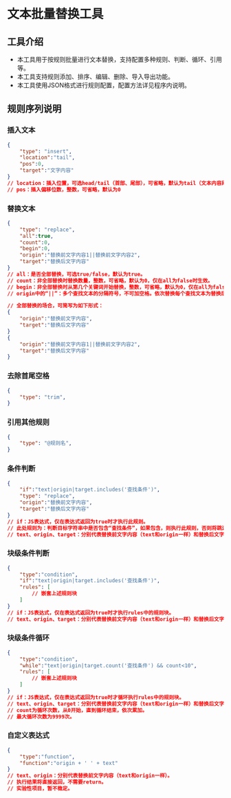 # 文本批量替换工具

## 工具介绍

- 本工具用于按规则批量进行文本替换，支持配置多种规则、判断、循环、引用等。
- 本工具支持规则添加、排序、编辑、删除、导入导出功能。
- 本工具使用JSON格式进行规则配置，配置方法详见程序内说明。

## 规则序列说明

### 插入文本

```json
{
    "type": "insert",
    "location":"tail",
    "pos":0,
    "target":"文字内容"
}
// location：插入位置，可选head/tail（首部、尾部），可省略，默认为tail（文本内容尾部）
// pos：插入偏移位数，整数，可省略，默认为0
```

### 替换文本

```json
{
    "type": "replace",
    "all":true,
    "count":0,
    "begin":0,
    "origin":"替换前文字内容1||替换前文字内容2",
    "target":"替换后文字内容"
}
// all：是否全部替换，可选true/false，默认为true。
// count：非全部替换时替换数量，整数，可省略，默认为0，仅在all为false时生效。
// begin：非全部替换时从第几个关键词开始替换，整数，可省略，默认为0，仅在all为false时生效。
// origin中的“||”：多个查找文本的分隔符号，不可加空格。依次替换每个查找文本为替换后文字内容。

// 全部替换的场合，可简写为如下形式：
{
    "origin":"替换前文字内容",
    "target":"替换后文字内容"
}
{
    "origin":"替换前文字内容1||替换前文字内容2",
    "target":"替换后文字内容"
}
```

### 去除首尾空格

```json
{
    "type": "trim",
}
```

### 引用其他规则

```json
{
    "type": "@规则名",
}
```

### 条件判断

```json
{
    "if":"text|origin|target.includes('查找条件')",
    "type": "replace",
    "origin":"替换前文字内容",
    "target":"替换后文字内容"
}
// if：JS表达式，仅在表达式返回为true时才执行此规则。
// 此处规则为：判断目标字符串中是否包含“查找条件”，如果包含，则执行此规则，否则将跳过此规则。
// text、origin、target：分别代表替换前文字内容（text和origin一样）和替换后文字内容。
```

### 块级条件判断

```json
{
    "type":"condition",
    "if":"text|origin|target.includes('查找条件')",
    "rules": [
        // 嵌套上述规则块
    ]
}
// if：JS表达式，仅在表达式返回为true时才执行rules中的规则块。
// text、origin、target：分别代表替换前文字内容（text和origin一样）和替换后文字内容。
```

### 块级条件循环

```json
{
    "type":"condition",
    "while":"text|origin|target.count('查找条件') && count<10",
    "rules": [
        // 嵌套上述规则块
    ]
}
// if：JS表达式，仅在表达式返回为true时才循环执行rules中的规则块。
// text、origin、target：分别代表替换前文字内容（text和origin一样）和替换后文字内容。
// count为循环次数，从0开始，直到循环结束，依次累加。
// 最大循环次数为9999次。
```

### 自定义表达式

```json
{
    "type":"function",
    "function":"origin + ' ' + text"
}
// text、origin：分别代表替换前文字内容（text和origin一样）。
// 执行结果将直接返回，不需要return。
// 实验性项目，暂不稳定。
```

